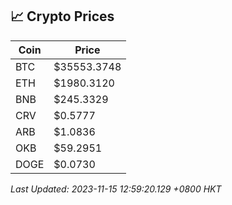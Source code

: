 ## 📈 Crypto Prices

| Coin | Price |
| ---- | ----- |
| BTC | $35553.3748 |
| ETH | $1980.3120 |
| BNB | $245.3329 |
| CRV | $0.5777 |
| ARB | $1.0836 |
| OKB | $59.2951 |
| DOGE | $0.0730 |

_Last Updated: 2023-11-15 12:59:20.129 +0800 HKT_